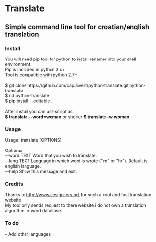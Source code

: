 <h1>Translate</h1>
<h2>Simple command line tool for croatian/english translation</h2>
<h3>Install</h3>
<p>
You will need pip tool for python to install renamer into your shell environment.<br />
Pip is included in python 3.x+<br />
Tool is compatible with python 2.7+<br />
<br />
$ git clone https://github.com/capJavert/python-translate.git python-translate<br />
$ cd python-translate <br />
$ pip install --editable .<br />
<br />
After install you can use script as: <br />
<b>$ translate --word=woman</b> or shorter <b>$ translate -w woman</b>
</p>
<h3>Usage</h3>
<p>
Usage: translate [OPTIONS]<br />
<br />
Options:<br />
  --word TEXT  Word that you wish to translate.<br />
  --lang TEXT  Language in which word is wrote ("en" or "hr"). Default is<br />
               english language.<br />
  --help       Show this message and exit.<br />

<h3>Credits</h3>
Thanks to <a href="http://www.design-ers.net">http://www.design-ers.net</a> for such a cool and fast translation website<br />
My tool only sends request to there website i do not own a translation algorithm or word database.<br />

<h3>To do</h3>
- Add other languages<br />
